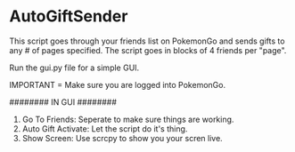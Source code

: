 # AutoGiftSender

This script goes through your friends list on PokemonGo and sends gifts to any # of pages specified. The script goes in blocks of 4 friends per "page".

Run the gui.py file for a simple GUI.

IMPORTANT = Make sure you are logged into PokemonGo.

######## IN GUI ########
1. Go To Friends: Seperate to make sure things are working.
2. Auto Gift Activate: Let the script do it's thing.
3. Show Screen: Use scrcpy to show you your scren live.

